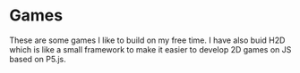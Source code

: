 # Games
These are some games I like to build on my free time. 
I have also buid H2D which is like a small framework to make it easier to develop 2D games on JS based on P5.js.
